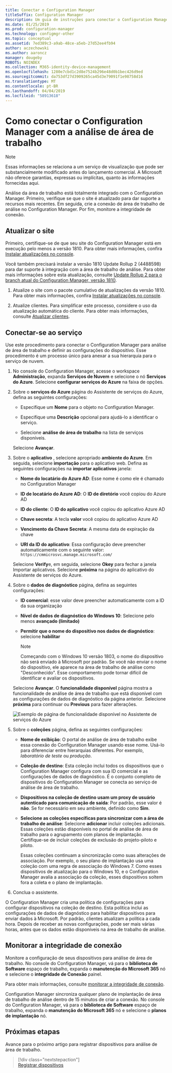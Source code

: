 ```yaml
---
title: Conectar o Configuration Manager
titleSuffix: Configuration Manager
description: Um guia de instruções para conectar o Configuration Manager com a análise de área de trabalho.
ms.date: 01/25/2019
ms.prod: configuration-manager
ms.technology: configmgr-other
ms.topic: conceptual
ms.assetid: 7ed389c3-a9ab-48ce-a5eb-27d52ee4fb94
author: aczechowski
ms.author: aaroncz
manager: dougeby
ROBOTS: NOINDEX
ms.collection: M365-identity-device-management
ms.openlocfilehash: 1280e7cbd1c2d8e7524b296e48d0b1bec426d9ed
ms.sourcegitcommit: da753df27d3909265ca45d3e79091f1e98758d16
ms.translationtype: MT
ms.contentlocale: pt-BR
ms.lasthandoff: 04/04/2019
ms.locfileid: "58913618"
---
```

# <a name="how-to-connect-configuration-manager-with-desktop-analytics"></a>Como conectar o Configuration Manager com a análise de área de trabalho 

> [!Note]  
> Essas informações se relaciona a um serviço de visualização que pode ser substancialmente modificado antes do lançamento comercial. A Microsoft não oferece garantias, expressas ou implícitas, quanto às informações fornecidas aqui.  

Análise da área de trabalho está totalmente integrado com o Configuration Manager. Primeiro, verifique se que o site é atualizado para dar suporte a recursos mais recentes. Em seguida, crie a conexão de área de trabalho de análise no Configuration Manager. Por fim, monitore a integridade de conexão. 


## <a name="bkmk_hotfix"></a> Atualizar o site

Primeiro, certifique-se de que seu site do Configuration Manager está em execução pelo menos a versão 1810. Para obter mais informações, confira [Instalar atualizações no console](/sccm/core/servers/manage/install-in-console-updates).

Você também precisará instalar a versão 1810 Update Rollup 2 (4488598) para dar suporte à integração com a área de trabalho de análise. Para obter mais informações sobre esta atualização, consulte [Update Rollup 2 para o branch atual do Configuration Manager, versão 1810](https://support.microsoft.com/help/4488598).

1. Atualize o site com o pacote cumulativo de atualizações da versão 1810. Para obter mais informações, confira [Instalar atualizações no console](/sccm/core/servers/manage/install-in-console-updates).  

2. Atualize clientes. Para simplificar este processo, considere o uso da atualização automática do cliente. Para obter mais informações, consulte [Atualizar clientes](/sccm/core/clients/manage/upgrade/upgrade-clients#automatic-client-upgrade).  



## <a name="bkmk_connect"></a> Conectar-se ao serviço

Use este procedimento para conectar o Configuration Manager para análise de área de trabalho e definir as configurações do dispositivo. Esse procedimento é um processo único para anexar a sua hierarquia para o serviço de nuvem.  

1. No console do Configuration Manager, acesse o workspace **Administração**, expanda **Serviços de Nuvem** e selecione o nó **Serviços do Azure**. Selecione **configurar serviços do Azure** na faixa de opções.  

2. Sobre o **serviços do Azure** página do Assistente de serviços do Azure, defina as seguintes configurações:  

    - Especifique um **Nome** para o objeto no Configuration Manager.  

    - Especifique uma **Descrição** opcional para ajudá-lo a identificar o serviço.  

    - Selecione **análise de área de trabalho** na lista de serviços disponíveis.  
  
   Selecione **Avançar**.  

3. Sobre o **aplicativo** , selecione apropriado **ambiente do Azure**. Em seguida, selecione **importação** para o aplicativo web. Defina as seguintes configurações na **importar aplicativos** janela:  

    - **Nome do locatário do Azure AD**: Esse nome é como ele é chamado no Configuration Manager  

    - **ID de locatário do Azure AD**: O **ID de diretório** você copiou do Azure AD   

    - **ID do cliente**: O **ID do aplicativo** você copiou do aplicativo Azure AD   

    - **Chave secreta**: A tecla **valor** você copiou do aplicativo Azure AD   

    - **Vencimento da Chave Secreta**: A mesma data de expiração da chave   

    - **URI da ID do aplicativo**: Essa configuração deve preencher automaticamente com o seguinte valor: `https://cmmicrosvc.manage.microsoft.com/`  
  
   Selecione **Verify**e, em seguida, selecione **Okey** para fechar a janela Importar aplicativos. Selecione **próxima** na página do aplicativo do Assistente de serviços do Azure.  

4. Sobre o **dados de diagnóstico** página, defina as seguintes configurações:  

    - **ID comercial**: esse valor deve preencher automaticamente com a ID da sua organização  

    - **Nível de dados de diagnóstico do Windows 10**: Selecione pelo menos **avançado (limitado)**  

    - **Permitir que o nome do dispositivo nos dados de diagnóstico**: selecione **habilitar**  

        > [!Note]  
        > Começando com o Windows 10 versão 1803, o nome do dispositivo não será enviado à Microsoft por padrão. Se você não enviar o nome do dispositivo, ele aparece na área de trabalho de análise como "Desconhecido". Esse comportamento pode tornar difícil de identificar e avaliar os dispositivos.  

   Selecione **Avançar**. O **funcionalidade disponível** página mostra a funcionalidade de análise de área de trabalho que está disponível com as configurações de dados de diagnóstico da página anterior. Selecione **próxima** para continuar ou **Previous** para fazer alterações.   

    ![Exemplo de página de funcionalidade disponível no Assistente de serviços do Azure](media/available-functionality.png)

5. Sobre o **coleções** página, defina as seguintes configurações:  

    - **Nome de exibição**: O portal de análise de área de trabalho exibe essa conexão do Configuration Manager usando esse nome. Usá-lo para diferenciar entre hierarquias diferentes. Por exemplo, *laboratório de teste* ou *produção*.  

    - **Coleção de destino**: Esta coleção inclui todos os dispositivos que o Configuration Manager configura com sua ID comercial e as configurações de dados de diagnóstico. É o conjunto completo de dispositivos do Configuration Manager se conecta ao serviço de análise de área de trabalho.  

    - **Dispositivos na coleção de destino usam um proxy de usuário autenticado para comunicação de saída**: Por padrão, esse valor é **não**. Se for necessário em seu ambiente, definido como **Sim**.   

    - **Selecione as coleções específicas para sincronizar com a área de trabalho de análise**: Selecione **adicionar** incluir coleções adicionais. Essas coleções estão disponíveis no portal de análise de área de trabalho para o agrupamento com planos de implantação. Certifique-se de incluir coleções de exclusão do projeto-piloto e piloto.  

        Essas coleções continuam a sincronização como suas alterações de associação. Por exemplo, o seu plano de implantação usa uma coleção com uma regra de associação do Windows 7. Como esses dispositivos de atualização para o Windows 10, e o Configuration Manager avalia a associação da coleção, esses dispositivos soltem fora a coleta e o plano de implantação.  

6. Conclua o assistente.  

O Configuration Manager cria uma política de configurações para configurar dispositivos na coleção de destino. Esta política inclui as configurações de dados de diagnóstico para habilitar dispositivos para enviar dados à Microsoft. Por padrão, clientes atualizam a política a cada hora. Depois de receber as novas configurações, pode ser mais várias horas, antes que os dados estão disponíveis na área de trabalho de análise.



## <a name="bkmk_monitor"></a> Monitorar a integridade de conexão

Monitore a configuração de seus dispositivos para análise de área de trabalho. No console do Configuration Manager, vá para o **biblioteca de Software** espaço de trabalho, expanda o **manutenção do Microsoft 365** nó e selecione o **integridade de Conexão** painel.  

Para obter mais informações, consulte [monitorar a integridade de conexão](/sccm/desktop-analytics/troubleshooting#monitor-connection-health).

Configuration Manager sincroniza qualquer plano de implantação de área de trabalho de análise dentro de 15 minutos de criar a conexão. No console do Configuration Manager, vá para o **biblioteca de Software** espaço de trabalho, expanda o **manutenção do Microsoft 365** nó e selecione o **planos de implantação** nó. 



## <a name="next-steps"></a>Próximas etapas

Avance para o próximo artigo para registrar dispositivos para análise de área de trabalho.
> [!div class="nextstepaction"]  
> [Registrar dispositivos](/sccm/desktop-analytics/enroll-devices)  

